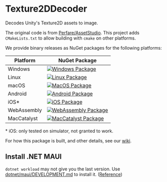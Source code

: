 # Texture2DDecoder

Decodes Unity's Texture2D assets to image.

The original code is from [Perfare/AssetStudio](https://github.com/Perfare/AssetStudio).
This project adds `CMakeLists.txt` to allow building with `cmake` on other platforms.

We provide binary releases as NuGet packages for the following platforms:

|Platform|NuGet Package|
|---|---|
|Windows|[![Windows Package](https://img.shields.io/nuget/dt/Kyaru.Texture2DDecoder.Windows?color=9e4edf&label=Kyaru.Texture2DDecoder.Windows&logo=microsoft&logoColor=white)](https://www.nuget.org/packages/Kyaru.Texture2DDecoder.Windows/)|
|Linux|[![Linux Package](https://img.shields.io/nuget/dt/Kyaru.Texture2DDecoder.Linux?color=9e4edf&label=Kyaru.Texture2DDecoder.Linux&logo=linux&logoColor=white)](https://www.nuget.org/packages/Kyaru.Texture2DDecoder.Linux/)|
|macOS|[![MacOS Package](https://img.shields.io/nuget/dt/Kyaru.Texture2DDecoder.MacOS?color=9e4edf&label=Kyaru.Texture2DDecoder.macOS&logo=apple&logoColor=white)](https://www.nuget.org/packages/Kyaru.Texture2DDecoder.MacOS/)|
|Android|[![Android Package](https://img.shields.io/nuget/dt/Kyaru.Texture2DDecoder.Android?color=9e4edf&label=Kyaru.Texture2DDecoder.Android&logo=android&logoColor=white)](https://www.nuget.org/packages/Kyaru.Texture2DDecoder.Android/)|
|iOS\*|[![iOS Package](https://img.shields.io/nuget/dt/Kyaru.Texture2DDecoder.iOS?color=9e4edf&label=Kyaru.Texture2DDecoder.iOS&logo=iOS&logoColor=white)](https://www.nuget.org/packages/Kyaru.Texture2DDecoder.iOS/)|
|WebAssembly|[![WebAssembly Package](https://img.shields.io/nuget/dt/Kyaru.Texture2DDecoder.WebAssembly?color=9e4edf&label=Kyaru.Texture2DDecoder.WebAssembly&logo=webassembly&logoColor=white)](https://www.nuget.org/packages/Kyaru.Texture2DDecoder.WebAssembly/)|
|MacCatalyst|[![MacCatalyst Package](https://img.shields.io/nuget/dt/Kyaru.Texture2DDecoder.MacCatalyst?color=9e4edf&label=Kyaru.Texture2DDecoder.MacCatalyst&logo=apple&logoColor=white)](https://www.nuget.org/packages/Kyaru.Texture2DDecoder.MacCatalyst/)|

\* iOS: only tested on simulator, not granted to work.

For how this package is built, and other details, see our [wiki](https://github.com/KiruyaMomochi/Texture2DDecoder/wiki).

## Install .NET MAUI

`dotnet workload` may not give you the last version. Use [dotnet/maui/DEVELOPMENT.md](https://github.com/dotnet/maui/blob/main/.github/DEVELOPMENT.md#net-maui-workload) to install it. ([Reference](https://github.com/dotnet/maui/issues/5356))
